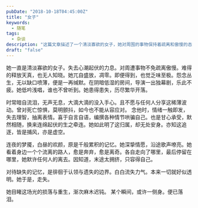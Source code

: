 ```yaml
---
pubDate: "2018-10-18T04:45:00Z"
title: "女子"
keywords:
  - 随笔
tags:
  - 杂谈
description: "这篇文章描述了一个清淡寡欲的女子，她对周围的事物保持着疏离和傲慢的态度。她很少释放自己的天真，也很少有人了解她。她感到乏味和怨念，但却无法表达出来。她经历了繁华的开落，经常暗自流泪，但不愿与任何人分享。她对死亡感到恐惧，也无法从容面对。她喜欢自言自语，编织各种情节来哄骗自己。她明白自己的归属，却无处安身。她知道追逐是虚空的，但还是选择默默相随。她看着身边的人离去，默许他们的离去。她走失了，对待缺失的记忆徘徊在认领和遗失的边界上。她目睹光的损落与重生，渐渐变得麻木迟钝。在某个瞬间，她已经落泪。"
draft: "false"
---
```


<p>她一直是清淡寡欲的女子。失去心潮起伏的力息。对周遭事物不免疏离傲慢。难得的释放天真，也无人知晓。她兀自盛放，凋零。即便得到，也觉乏味至极。怨念丛生，无以缺口喷薄，便是一再缄默。在阴暗低湿的房间，导演一出独幕剧，乐此不疲。她低吟浅唱，谁也不曾听到。她患得患失，历尽繁华开落。</p>
<p>时常暗自流泪，无声无息，大滴大滴的没入手心。且不愿与任何人分享这稀薄波动。曾对死亡惊惧，莫明颤抖，如今也不能从容应对。
念他时，情绪一触即发，失去理智，抽离表情。喜于自言自语，编撰各种情节哄骗自己。也是甘心承受，默然相随，换来连绵起伏的生之牵连。她如此明了这归属，却无处安身。亦知这追逐，皆是捕风，亦是虚空。</p>
<p>连夜的梦魇，白昼的欢颜，原是千般累积的记忆。她深挚情愿，沿途歌声嘹亮。她看着身边一个个流离的路人，愈是奔弃，愈是离奇。各自走向了哪里，最后停留在哪里，她默许任何人的离去。因知道，末途太拥挤，只容得自己。</p>
<p>对待缺失的记忆，是徘徊于认领与遗失的边界。白白流失力气。本来一切就好似透明。她于是，走失。</p>
<p>她目睹这场光的损落与重生，渐次麻木迟钝。
某个瞬间，或许一侧身。便已落泪。</p>